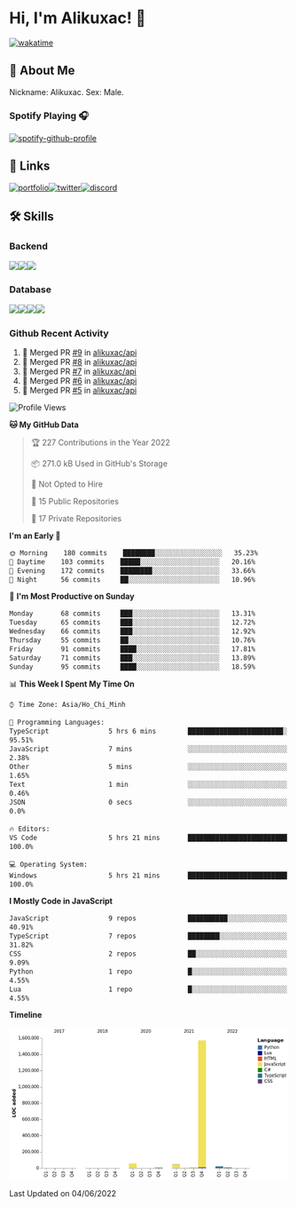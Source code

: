 # Hi, I'm Alikuxac! 👋
[![wakatime](https://wakatime.com/badge/user/f351a39f-05c3-4440-84c7-6444ba23d95e.svg)](https://wakatime.com/@alikuxac)
## 🚀 About Me
Nickname: Alikuxac.
Sex: Male.

### Spotify Playing 🎧
[![spotify-github-profile](https://spotify-github-profile.vercel.app/api/view?uid=1ug46od67cxvdqjx4zr7l33i4&cover_image=true&theme=natemoo-re&bar_color=53b14f&bar_color_cover=false)](https://open.spotify.com/user/1ug46od67cxvdqjx4zr7l33i4)

## 🔗 Links
[![portfolio][portfolio-badge]][website-link][![twitter][twitter-badge]][twitter-link][![discord][discord-badge]][discord-link]

## 🛠 Skills
<!---### Frontend--->

### Backend
[![](https://img.shields.io/badge/C%23-239120?style=for-the-badge&logo=c-sharp&logoColor=white)]()[![](https://img.shields.io/badge/JavaScript-F7DF1E?style=for-the-badge&logo=javascript&logoColor=black)]()[![](https://img.shields.io/badge/TypeScript-007ACC?style=for-the-badge&logo=typescript&logoColor=white)]()
### Database
[![](https://img.shields.io/badge/MySQL-00000F?style=for-the-badge&logo=mysql&logoColor=white)]()[![](https://img.shields.io/badge/MongoDB-4EA94B?style=for-the-badge&logo=mongodb&logoColor=white)]()[![](https://img.shields.io/badge/PostgreSQL-316192?style=for-the-badge&logo=postgresql&logoColor=white)]()[![](https://img.shields.io/badge/Redis-D82C20?style=for-the-badge&logo=RedislogoColor=white)]()
<!---### Tools--->

<!---### Framework--->

### Github Recent Activity
<!--START_SECTION:activity-->
1. 🎉 Merged PR [#9](https://github.com/alikuxac/api/pull/9) in [alikuxac/api](https://github.com/alikuxac/api)
2. 🎉 Merged PR [#8](https://github.com/alikuxac/api/pull/8) in [alikuxac/api](https://github.com/alikuxac/api)
3. 🎉 Merged PR [#7](https://github.com/alikuxac/api/pull/7) in [alikuxac/api](https://github.com/alikuxac/api)
4. 🎉 Merged PR [#6](https://github.com/alikuxac/api/pull/6) in [alikuxac/api](https://github.com/alikuxac/api)
5. 🎉 Merged PR [#5](https://github.com/alikuxac/api/pull/5) in [alikuxac/api](https://github.com/alikuxac/api)
<!--END_SECTION:activity-->

<!--START_SECTION:waka-->
![Profile Views](http://img.shields.io/badge/Profile%20Views-1-blue)

**🐱 My GitHub Data** 

> 🏆 227 Contributions in the Year 2022
 > 
> 📦 271.0 kB Used in GitHub's Storage 
 > 
> 🚫 Not Opted to Hire
 > 
> 📜 15 Public Repositories 
 > 
> 🔑 17 Private Repositories  
 > 
**I'm an Early 🐤** 

```text
🌞 Morning    180 commits    ████████░░░░░░░░░░░░░░░░░   35.23% 
🌆 Daytime    103 commits    █████░░░░░░░░░░░░░░░░░░░░   20.16% 
🌃 Evening    172 commits    ████████░░░░░░░░░░░░░░░░░   33.66% 
🌙 Night      56 commits     ██░░░░░░░░░░░░░░░░░░░░░░░   10.96%

```
📅 **I'm Most Productive on Sunday** 

```text
Monday       68 commits     ███░░░░░░░░░░░░░░░░░░░░░░   13.31% 
Tuesday      65 commits     ███░░░░░░░░░░░░░░░░░░░░░░   12.72% 
Wednesday    66 commits     ███░░░░░░░░░░░░░░░░░░░░░░   12.92% 
Thursday     55 commits     ██░░░░░░░░░░░░░░░░░░░░░░░   10.76% 
Friday       91 commits     ████░░░░░░░░░░░░░░░░░░░░░   17.81% 
Saturday     71 commits     ███░░░░░░░░░░░░░░░░░░░░░░   13.89% 
Sunday       95 commits     ████░░░░░░░░░░░░░░░░░░░░░   18.59%

```


📊 **This Week I Spent My Time On** 

```text
⌚︎ Time Zone: Asia/Ho_Chi_Minh

💬 Programming Languages: 
TypeScript               5 hrs 6 mins        ████████████████████████░   95.51% 
JavaScript               7 mins              ░░░░░░░░░░░░░░░░░░░░░░░░░   2.38% 
Other                    5 mins              ░░░░░░░░░░░░░░░░░░░░░░░░░   1.65% 
Text                     1 min               ░░░░░░░░░░░░░░░░░░░░░░░░░   0.46% 
JSON                     0 secs              ░░░░░░░░░░░░░░░░░░░░░░░░░   0.0%

🔥 Editors: 
VS Code                  5 hrs 21 mins       █████████████████████████   100.0%

💻 Operating System: 
Windows                  5 hrs 21 mins       █████████████████████████   100.0%

```

**I Mostly Code in JavaScript** 

```text
JavaScript               9 repos             ██████████░░░░░░░░░░░░░░░   40.91% 
TypeScript               7 repos             ████████░░░░░░░░░░░░░░░░░   31.82% 
CSS                      2 repos             ██░░░░░░░░░░░░░░░░░░░░░░░   9.09% 
Python                   1 repo              █░░░░░░░░░░░░░░░░░░░░░░░░   4.55% 
Lua                      1 repo              █░░░░░░░░░░░░░░░░░░░░░░░░   4.55%

```


**Timeline**

![Chart not found](https://raw.githubusercontent.com/alikuxac/alikuxac/master/charts/bar_graph.png) 


 Last Updated on 04/06/2022
<!--END_SECTION:waka-->

<!--- Link definition --->
[website-link]: https://alikuxac.xyz/
[twitter-link]: https://twitter.com/alikuxac
[discord-link]: https://discord.gg/8yfv46W
[kofi-link]: https://ko-fi.com/alikuxac
[Facebook]: https://www.facebook.com/anikuxac

[Instagram]: https://www.instagram.com/alikuxac/

<!--- Badgee Imag --->
[portfolio-badge]: https://img.shields.io/badge/my_portfolio-000?style=for-the-badge&logo=ko-fi&logoColor=white
[twitter-badge]: https://img.shields.io/badge/twitter-1DA1F2?style=for-the-badge&logo=twitter&logoColor=white
[discord-badge]: https://img.shields.io/badge/Discord-7289DA?style=for-the-badge&logo=discord&logoColor=white
